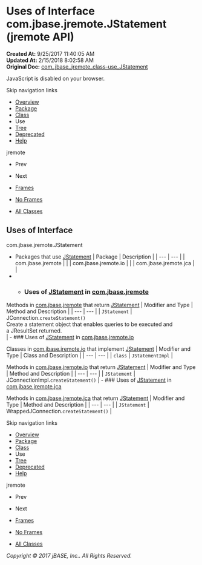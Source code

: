 # Uses of Interface com.jbase.jremote.JStatement (jremote   API)

**Created At:** 9/25/2017 11:40:05 AM  
**Updated At:** 2/15/2018 8:02:58 AM  
**Original Doc:** [com_jbase_jremote_class-use_JStatement](https://docs.jbase.com/39249-class-use/com_jbase_jremote_class-use_JStatement)  

<!--<br>    try {<br>        if (location.href.indexOf('is-external=true') == -1) {<br>            parent.document.title="Uses of Interface com.jbase.jremote.JStatement (jremote   API)";<br>        }<br>    }<br>    catch(err) {<br>    }<br>//-->
JavaScript is disabled on your browser.

Skip navigation links

- [Overview](../../../../overview-summary.html)
- [Package](./../../../../jremote-api)
- [Class](./../../jstatement-%28jremote-api%29 "interface in com.jbase.jremote")
- Use
- [Tree](./../../com.jbase.jremote-class-hierarchy)
- [Deprecated](../../../../deprecated-list.html)
- [Help](../../../../help-doc.html)


jremote <br>

- Prev
- Next


- [Frames](./.)
- [No Frames](./.)


- [All Classes](../../../../allclasses-noframe.html)


<!--<br>  allClassesLink = document.getElementById("allclasses\_navbar\_top");<br>  if(window==top) {<br>    allClassesLink.style.display = "block";<br>  }<br>  else {<br>    allClassesLink.style.display = "none";<br>  }<br>  //-->

## Uses of Interface
com.jbase.jremote.JStatement

- Packages that use [JStatement](./../../jstatement-%28jremote-api%29 "interface in com.jbase.jremote") | Package | Description |
| --- | --- |
| com.jbase.jremote |   |
| com.jbase.jremote.io |   |
| com.jbase.jremote.jca |   |
- - ### Uses of [JStatement](./../../jstatement-%28jremote-api%29 "interface in com.jbase.jremote") in [com.jbase.jremote](./../../../../jremote-api)


Methods in [com.jbase.jremote](./../../../../jremote-api) that return [JStatement](./../../jstatement-%28jremote-api%29 "interface in com.jbase.jremote") | Modifier and Type | Method and Description |
| --- | --- |
| `JStatement` | JConnection.`createStatement()`<br>Create a statement object that enables queries to be executed and<br> a JResultSet returned.<br> |
    - ### Uses of [JStatement](./../../jstatement-%28jremote-api%29 "interface in com.jbase.jremote") in [com.jbase.jremote.io](./../../io/com.jbase.jremote.io-%28jremote---api%29)


Classes in [com.jbase.jremote.io](./../../io/com.jbase.jremote.io-%28jremote---api%29) that implement [JStatement](./../../jstatement-%28jremote-api%29 "interface in com.jbase.jremote") | Modifier and Type | Class and Description |
| --- | --- |
| `class` | `JStatementImpl`  |



Methods in [com.jbase.jremote.io](./../../io/com.jbase.jremote.io-%28jremote---api%29) that return [JStatement](./../../jstatement-%28jremote-api%29 "interface in com.jbase.jremote") | Modifier and Type | Method and Description |
| --- | --- |
| `JStatement` | JConnectionImpl.`createStatement()`  |
    - ### Uses of [JStatement](./../../jstatement-%28jremote-api%29 "interface in com.jbase.jremote") in [com.jbase.jremote.jca](./../../jca/com.jbase.jremote.jca-%28jremote---api%29)


Methods in [com.jbase.jremote.jca](./../../jca/com.jbase.jremote.jca-%28jremote---api%29) that return [JStatement](./../../jstatement-%28jremote-api%29 "interface in com.jbase.jremote") | Modifier and Type | Method and Description |
| --- | --- |
| `JStatement` | WrappedJConnection.`createStatement()`  |

Skip navigation links

- [Overview](../../../../overview-summary.html)
- [Package](./../../../../jremote-api)
- [Class](./../../jstatement-%28jremote-api%29 "interface in com.jbase.jremote")
- Use
- [Tree](./../../com.jbase.jremote-class-hierarchy)
- [Deprecated](../../../../deprecated-list.html)
- [Help](../../../../help-doc.html)


jremote <br>

- Prev
- Next


- [Frames](./.)
- [No Frames](./.)


- [All Classes](../../../../allclasses-noframe.html)


<!--<br>  allClassesLink = document.getElementById("allclasses\_navbar\_bottom");<br>  if(window==top) {<br>    allClassesLink.style.display = "block";<br>  }<br>  else {<br>    allClassesLink.style.display = "none";<br>  }<br>  //-->

*Copyright © 2017 jBASE, Inc.. All Rights Reserved.*
